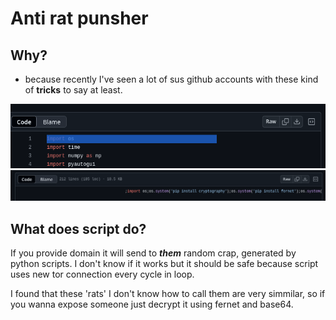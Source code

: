 # Anti rat punsher

## Why?
- because recently I've seen a lot of sus github accounts with these kind of **tricks** to say at least.

![git_ss1](https://raw.githubusercontent.com/danihek/anti-rat-github/refs/heads/main/.assests/git_ss1.png)
![git_ss2](https://raw.githubusercontent.com/danihek/anti-rat-github/refs/heads/main/.assests/git_ss2.png)

## What does script do?
If you provide domain it will send to ***them*** random crap, generated by python scripts. I don't know if it works but it should be safe because script uses new tor connection every cycle in loop.

I found that these 'rats' I don't know how to call them are very simmilar, so if you wanna expose someone just decrypt it using fernet and base64.
